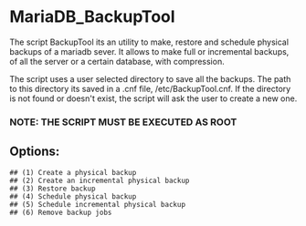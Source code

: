 # MariaDB_BackupTool
The script BackupTool its an utility to make, restore and schedule physical backups of a mariadb sever.
It allows to make full or incremental backups, of all the server or a certain database, with compression.

The script uses a user selected directory to save all the backups. The path to this directory its saved in a .cnf file, /etc/BackupTool.cnf. If the directory is not found
or doesn't exist, the script will ask the user to create a new one.

### NOTE: THE SCRIPT MUST BE EXECUTED AS ROOT

## Options:
    ## (1) Create a physical backup
    ## (2) Create an incremental physical backup
    ## (3) Restore backup
    ## (4) Schedule physical backup
    ## (5) Schedule incremental physical backup
    ## (6) Remove backup jobs
